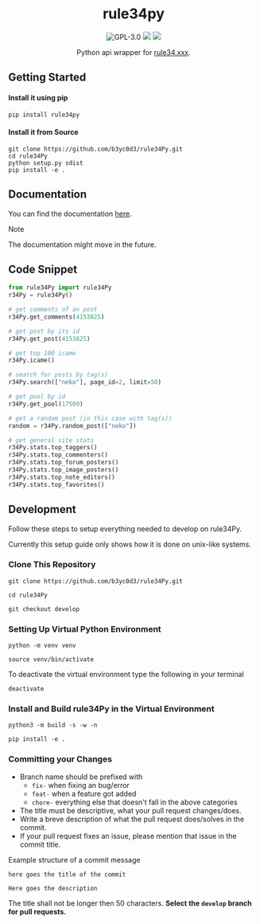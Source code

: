 <div align="center">

# rule34py

![GPL-3.0](https://img.shields.io/github/license/b3yc0d3/rule34Py) [![](https://img.shields.io/pypi/v/rule34Py)](https://pypi.org/project/rule34Py/) [![](https://img.shields.io/pypi/dm/rule34py?color=blue)](https://pypi.org/project/rule34Py/)

Python api wrapper for [rule34.xxx](https://rule34.xxx/).
</div>

## Getting Started

#### Install it using pip
```
pip install rule34py
```

#### Install it from Source
```
git clone https://github.com/b3yc0d3/rule34Py.git
cd rule34Py
python setup.py sdist
pip install -e .
```

## Documentation
You can find the documentation [here](https://github.com/b3yc0d3/rule34Py/tree/master/docs).

> [!NOTE]
> The documentation might move in the future.

## Code Snippet
```py
from rule34Py import rule34Py
r34Py = rule34Py()

# get comments of an post
r34Py.get_comments(4153825)

# get post by its id
r34Py.get_post(4153825)

# get top 100 icame
r34Py.icame()

# search for posts by tag(s)
r34Py.search(["neko"], page_id=2, limit=50)

# get pool by id
r34Py.get_pool(17509)

# get a random post (in this case with tag(s))
random = r34Py.random_post(["neko"])

# get general site stats
r34Py.stats.top_taggers()
r34Py.stats.top_commenters()
r34Py.stats.top_forum_posters()
r34Py.stats.top_image_posters()
r34Py.stats.top_note_editors()
r34Py.stats.top_favorites()
```

## Development
Follow these steps to setup everything needed to develop on rule34Py.

Currently this setup guide only shows how it is done on unix-like systems.

### Clone This Repository
```
git clone https://github.com/b3yc0d3/rule34Py.git

cd rule34Py

git checkout develop
```

### Setting Up Virtual Python Environment
```
python -m venv venv

source venv/bin/activate
```

To deactivate the virtual environment type the following in your terminal
```
deactivate
```

### Install and Build rule34Py in the Virtual Environment
```
python3 -m build -s -w -n

pip install -e .
```

### Committing your Changes
- Branch name should be prefixed with
    - `fix-` when fixing an bug/error
    - `feat-` when a feature got added
    - `chore-` everything else that doesn't fall in the above categories
- The title must be descriptive, what your pull request changes/does.
- Write a breve description of what the pull request does/solves in the commit.
- If your pull request fixes an issue, please mention that issue in the commit title.

Example structure of a commit message
```
here goes the title of the commit

Here goes the description
```

The title shall not be longer then 50 characters.
**Select the `develop` branch for pull requests.**